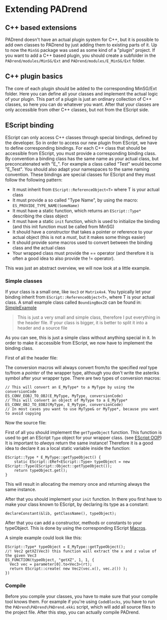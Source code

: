 <!------------------------------------------------------------------------------------------------
This work is licensed under the Creative Commons Attribution-ShareAlike 4.0 International License.
 To view a copy of this license, visit http://creativecommons.org/licenses/by-sa/4.0/.
 Author: Henrik Heine (hheine@mail.uni-paderborn.de)
 PADrend Version 1.0.0
------------------------------------------------------------------------------------------------->

# Extending PADrend

## C++ based extensions
PADrend doesn't have an actual plugin system for C++, but it is possible to add own classes to PADrend by just adding them to existing parts of it. Up to now the `MinSG` package was used as some kind of a "plugin" project. If you want to add a C++ based plugin, you should create a subfolder in the `PADrend/modules/MinSG/Ext` and `PADrend/modules/E_MinSG/Ext` folder.

## C++ plugin basics
The core of each plugin should be added to the corresponding MinSG/Ext folder. Here you can define all your classes and implement the actual logic of your plugin. This part of a plugin is just an ordinary collection of C++ classes, so here you can do whatever you want. After that your classes are only accessible from other C++ classes, but not from the EScript side.

## EScript binding
EScript can only access C++ classes through special bindings, defined by the developer.
So in order to access our new plugin from EScript, we have to define corresponding bindings. For each C++ class that should be accessible from EScript, you must provide a corresponding binding class. By convention a binding class has the same name as your actual class, but preconcatenated with "E_". For example a class called "Test" would become "E_Test". You should also adapt your namespaces to the same naming convention.
These bindings are special classes for EScript and they must follow the following pattern:
* It must inherit from `EScript::ReferenceObject<T>` where T is your actual class
* It must provide a so called "Type Name", by using the macro: `ES_PROVIDE_TYPE_NAME(SomeName)`
* It must have a static function, which returns an `EScript::Type*` describing the class object
* It must have a static `init` function, which is used to initialize the binding (and this init function must be called from MinSG)
* It should have a constructor that takes a pointer or reference to your actual object (this is not a *must*, but it makes some things easier)
* It should provide some macros used to convert between the binding class and the actual class
* Your wrapped class must provide the == operator (and therefore it is often a good idea to also provide the != operator).

This was just an abstract overview, we will now look at a little example.

### Simple classes
If your class is a small one, like `Vec3` or `Matrix4x4`. You typically let your binding inherit from `EScript::ReferenceObject<T>`, where T is your actual class. A small example class called `BoundingBox2D` can be found in: [SimpleExample](SimpleExample/SimpleExample.md)

<!---INCLUDE src=SimpleExample/MinSG/MyExtension/BoundingBox2D.h--->

> This is just a very small and simple class, therefore I put everything in the header file.
> If your class is bigger, it is better to split it into a header and a source file

As you can see, this is just a simple class without anything special in it. In order to make it accessible from EScript, we now have to implement the binding class.

First of all the header file:
<!---INCLUDE src=SimpleExample/E_MinSG/MyExtension/E_BoundingBox2D.h--->

The conversion macros will always convert from/to the specified *real* type to/from a *pointer* of the wrapper type, although you don't write the asteriks symbol after your wrapper type. There are two types of conversion macros:
```
// This will convert an E_MyType* to a MyType by using the conversionCode
ES_CONV_EOBJ_TO_OBJ(E_MyType, MyType, conversionCode)
// This will convert an object of MyType to a E_MyType*
ES_CONV_OBJ_TO_EOBJ(MyType, E_MyType, conversionCode)
// In most cases you want to use MyType& or MyType*, because you want to avoid copying
```

Now the source file:
<!---INCLUDE src=SimpleExample/E_MinSG/MyExtension/E_BoundingBox2D.cpp--->

First of all you should implement the `getTypeObject` function. This function is used to get an EScript `Type` object for your wrapper class. (see [EScript OOP](EScript_OOP.md))
It is important to *always* return the same instance! Therefore it is a good idea to declare it as a local static variable inside the function:
```
EScript::Type * E_MyType::getTypeObject() {
	static EScript::ERef<EScript::Type> typeObject = new EScript::Type(EScript::Object::getTypeObject());
	return typeObject.get();
}
```
This will result in allocating the memory once and returning always the same instance.

After that you should implement your `init` function. In there you first have to make your class known to EScript, by declaring its type as a constant:
```
declareConstant(&lib, getClassName(), typeObject);
```
After that you can add a constructor, methods or constants to your typeObject. This is done by using the corresponding EScript [Macros](Macros.md).

A simple example could look like this:
```
EScript::Type* typeObject = E_MyType::getTypeObject();
//! Vec2 getXZ(Vec3) this function will extract the x and z value of the given Vec3
ES_FUNCTION(typeObject, "getXZ", 1, 1, {
  Vec3 vec = parameter[0].to<Vec3>(rt);
  return EScript::create( new Vec2(vec.x(), vec.z()) );
})
```

### Compile
Before you compile your classes, you have to make sure that your compile tool knows them. For example if you're using `CodeBlocks`, you have to run the `PADrend\PADrend\PADrend.ekki` script, which will add all source files to the project file. After this step, you can actually compile PADrend.
